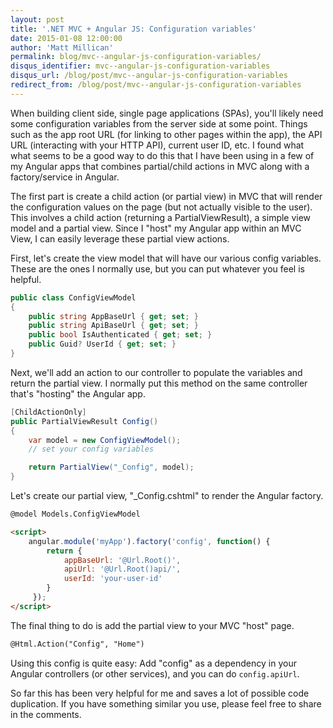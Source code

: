 ```yaml
---
layout: post
title: '.NET MVC + Angular JS: Configuration variables'
date: 2015-01-08 12:00:00
author: 'Matt Millican'
permalink: blog/mvc--angular-js-configuration-variables/
disqus_identifier: mvc--angular-js-configuration-variables
disqus_url: /blog/post/mvc--angular-js-configuration-variables
redirect_from: /blog/post/mvc--angular-js-configuration-variables
---
```


When building client side, single page applications (SPAs), you'll likely need some configuration variables from the server side at some point.  Things such as the app root URL (for linking to other pages within the app), the API URL (interacting with your HTTP API), current user ID, etc.  I found what what seems to be a good way to do this that I have been using in a few of my Angular apps that combines partial/child actions in MVC along with a factory/service in Angular.

The first part is create a child action (or partial view) in MVC that will render the configuration values on the page (but not actually visible to the user).  This involves a child action (returning a PartialViewResult), a simple view model and a partial view.  Since I "host" my Angular app within an MVC View, I can easily leverage these partial view actions.

First, let's create the view model that will have our various config variables.  These are the ones I normally use, but you can put whatever you feel is helpful.

``` c#
public class ConfigViewModel
{
    public string AppBaseUrl { get; set; } 
    public string ApiBaseUrl { get; set; }
    public bool IsAuthenticated { get; set; }
    public Guid? UserId { get; set; }
}
```

Next, we'll add an action to our controller to populate the variables and return the partial view.  I normally put this method on the same controller that's "hosting" the Angular app.

``` c#
[ChildActionOnly]
public PartialViewResult Config()
{
    var model = new ConfigViewModel();
    // set your config variables

    return PartialView("_Config", model);
}
```

Let's create our partial view, "_Config.cshtml" to render the Angular factory.

``` html
@model Models.ConfigViewModel

<script>
    angular.module('myApp').factory('config', function() {
        return {
            appBaseUrl: '@Url.Root()',
            apiUrl: '@Url.Root()api/',
            userId: 'your-user-id'
        }
     });
</script>
``` 

The final thing to do is add the partial view to your MVC "host" page.  

``` html
@Html.Action("Config", "Home")
```

Using this config is quite easy:  Add "config" as a dependency in your Angular controllers (or other services), and you can do `config.apiUrl`.

So far this has been very helpful for me and saves a lot of possible code duplication.  If you have something similar you use, please feel free to share in the comments.